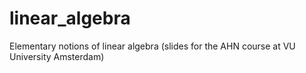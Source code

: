 linear_algebra
==============

Elementary notions of linear algebra (slides for the AHN course at VU University Amsterdam)